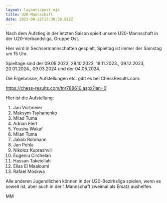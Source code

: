 ```yaml
---
layout: layouts/post.njk
title: U20-Mannschaft
date: 2023-08-22T17:30:38.812Z
---
```

N﻿ach dem Aufstieg in der letzten Saison spielt unsere U20-Mannschaft in der U20-Verbandsliga, Gruppe Ost.

H﻿ier wird in Sechsermannschaften gespielt, Spieltag ist immer der Samstag um 15 Uhr.

S﻿pieltage sind der 09.09.2023, 28.10.2023, 18.11.2023., 09.12.2023, 20.01.2024., 09.03.2024 und der 04.05.2024.

D﻿ie Ergebnisse, Aufstellungen etc. gibt es bei ChessResults.com:

<https://chess-results.com/tnr788610.aspx?lan=0>

H﻿ier ist die Aufstellung:

1. Jan Vortmeier 
2. Maksym Tsyhanenko
3. Milad Tuma
4. Adrian Elert
5. Yousha Wakaf
6. Milan Tuma
7. Jakob Rohmann
8. Jan Pehla
9. Nikoloz Kuprashvili
10. Eugeniu Circhelan
11. Hassan Takeiollah
12. Elias El Maaloumi
13. Rafael Moskwa

A﻿lle anderen Jugendlichen können in der U20-Bezirksliga spielen, wenn es soweit ist, aber auch in der 1.Mannschaft zweimal als Ersatz aushelfen.

M﻿M